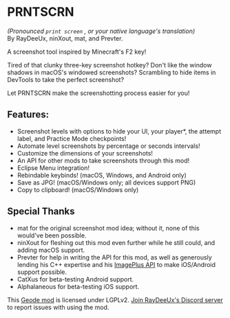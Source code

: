 # <cy>PRNTSCRN</c>

<c-AAAAAA>*(Pronounced  `print screen` , or your native language's translation)*</c>\
<c-e0e0e0>By</c> <c-009d9d>Ray</c><c-00ffff>Dee</c><c-009d9d>Ux</c><c-e0e0e0>,</c> <c-00ff00>nin</c><c-2222ff>X</c><c-00ff00>out</c><c-e0e0e0>,</c> <c-ff6666>mat</c><c-e0e0e0>, and</c> <c-7d7dff>Prev</c><c-ffa040>ter</c><c-e0e0e0>.</c>

A screenshot tool inspired by Minecraft's F2 key!

Tired of that clunky three-key screenshot hotkey? Don't like the window shadows in macOS's windowed screenshots? Scrambling to hide items in DevTools to take the perfect screenshot?

Let <cy>PRNTSCRN</c> make the screenshotting process easier for you!

## Features:
- <cs>Screenshot levels</c> with options to <cy>hide</c> <cl>your UI</c>, <co>your</c> <cj>player</c>*, <cf>the attempt label</c>, and <cg>Practice Mode checkpoints</c>!
- <cs>Automate level screenshots</c> by percentage or seconds intervals!
- <cs>Customize the dimensions</c> of your screenshots!
- <cs>An API</c> for other mods to take screenshots through this mod!
- <c-40a2f5>Eclipse Menu</c> integration!
- <cc>Rebindable</c> keybinds! (macOS, Windows, and Android only)
- <cc>Save as JPG</c>! (macOS/Windows only; all devices support PNG)
- <cc>Copy to clipboard</c>! (macOS/Windows only)

## Special Thanks
- <c-ff6666>mat</c> for the original screenshot mod idea; without it, none of this would've been possible.
- <c-00ff00>nin</c><c-2222ff>X</c><c-00ff00>out</c> for fleshing out this mod even further while he still could, and adding macOS support.
- <c-7d7dff>Prev</c><c-ffa040>ter</c> for help in writing the API for this mod, as well as generously lending his C++ expertise and his [ImagePlus API](mod:prevter.imageplus) to make iOS/Android support possible.
- <c-ff4444>CatXus</c> for beta-testing Android support.
- <c-4c6e5d>Alp</c><c-73ab90>ha</c><c-bc419c>la</c><c-ce6087>n</c><c-ec9667>e</c><c-fcfc78>o</c><c-83da96>u</c><c-80d5dc>s</c> for beta-testing iOS support.

This [Geode mod](https://geode-sdk.org) is licensed under LGPLv2. [Join RayDeeUx's Discord server](https://discord.gg/WqZBYdBWZW) to report issues with using the mod.
